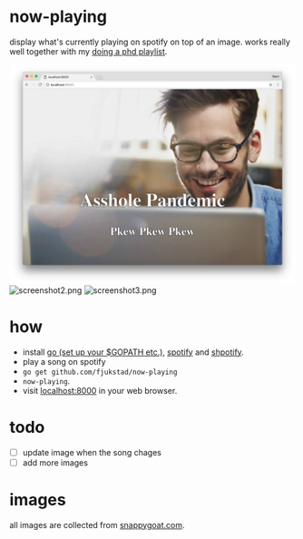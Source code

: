 # now-playing
display what's currently playing on spotify on top of an image. works really
well together with my [doing a phd playlist](https://open.spotify.com/user/bjornfjukstad/playlist/2ri3sa68yUBXkpH741r2n1). 

![screenshot.png](screenshot.png)
![screenshot2.png](screenshot2.png)
![screenshot3.png](screenshot3.png)

# how
- install [go (set up your $GOPATH etc.)](http://golang.org), [spotify](http://spotify.com) and [shpotify](https://github.com/hnarayanan/shpotify). 
- play a song on spotify
- `go get github.com/fjukstad/now-playing`
- `now-playing`. 
- visit [localhost:8000](http://localhost:8080) in your web browser. 

# todo

- [ ] update image when the song chages
- [ ] add more images

# images
all images are collected from [snappygoat.com](http://snappygoat.com/). 
